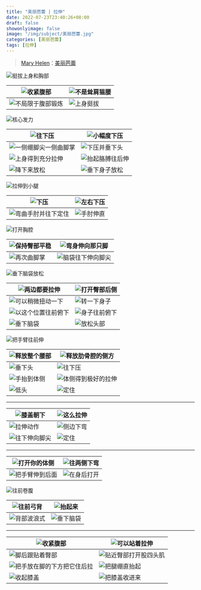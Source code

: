 ```yaml
---
title: "美丽芭蕾 | 拉伸"
date: 2022-07-23T23:40:26+08:00
draft: false
showonlyimage: false
image: "/img/subject/美丽芭蕾.jpg"
categories: [美丽芭蕾]
tags: [拉伸]
---
```

>[Mary Helen](https://space.bilibili.com/1718958133)：[美丽芭蕾](https://www.bilibili.com/video/BV1tW411P7ew)

![挺拔上身和胸部](/img/beautiful-ballet/拉伸/60.png)

![收紧腹部](/img/beautiful-ballet/拉伸/61.png) | ![不是耸肩猫腰](/img/beautiful-ballet/拉伸/62.png)
-|-
![不局限于腹部锻炼](/img/beautiful-ballet/拉伸/63.png) | ![上身挺拔](/img/beautiful-ballet/拉伸/上身挺拔.png)

![核心发力](/img/beautiful-ballet/拉伸/核心发力.png)

![往下压](/img/beautiful-ballet/拉伸/01.jpg) | ![小幅度下压](/img/beautiful-ballet/拉伸/02.jpg)
-|-
![一侧绷脚尖一侧曲脚掌](/img/beautiful-ballet/拉伸/03.jpg) | ![下压并垂下头](/img/beautiful-ballet/拉伸/04.jpg)
![上身得到充分拉伸](/img/beautiful-ballet/拉伸/05.jpg) | ![抬起胳膊往后伸](/img/beautiful-ballet/拉伸/06.jpg)
![降下来放松](/img/beautiful-ballet/拉伸/07.jpg) | ![垂下身子放松](/img/beautiful-ballet/拉伸/08.jpg)

![拉伸到小腿](/img/beautiful-ballet/拉伸/09.jpg)

![下压](/img/beautiful-ballet/拉伸/10.jpg) | ![左右下压](/img/beautiful-ballet/拉伸/11.jpg)
-|-
![弯曲手肘并往下定住](/img/beautiful-ballet/拉伸/12.jpg) | ![手肘伸直](/img/beautiful-ballet/拉伸/13.jpg)

![打开胸腔](/img/beautiful-ballet/拉伸/14.jpg)

![保持臀部平稳](/img/beautiful-ballet/拉伸/15.jpg) | ![弯身伸向那只脚](/img/beautiful-ballet/拉伸/16.jpg)
-|-
![再次曲脚掌](/img/beautiful-ballet/拉伸/17.jpg) | ![脑袋往下伸向脚尖](/img/beautiful-ballet/拉伸/18.jpg)

![垂下脑袋放松](/img/beautiful-ballet/拉伸/19.jpg)

![两边都要拉伸](/img/beautiful-ballet/拉伸/20.jpg) | ![打开臀部后侧](/img/beautiful-ballet/拉伸/21.jpg)
-|-
![可以稍微扭动一下](/img/beautiful-ballet/拉伸/22.jpg) | ![转一下身子](/img/beautiful-ballet/拉伸/23.jpg)
![以这个位置往前俯下](/img/beautiful-ballet/拉伸/24.jpg) | ![身子往前俯下](/img/beautiful-ballet/拉伸/25.jpg)
![垂下脑袋](/img/beautiful-ballet/拉伸/26.jpg) | ![放松头部](/img/beautiful-ballet/拉伸/27.jpg)

![把手臂往前伸](/img/beautiful-ballet/拉伸/28.jpg)

![释放整个腰部](/img/beautiful-ballet/拉伸/29.jpg) | ![释放肋骨腔的侧方](/img/beautiful-ballet/拉伸/30.jpg)
-|-
![垂下头](/img/beautiful-ballet/拉伸/31.jpg) | ![往下压](/img/beautiful-ballet/拉伸/32.jpg)
![手抬到体侧](/img/beautiful-ballet/拉伸/33.jpg) | ![体侧得到极好的拉伸](/img/beautiful-ballet/拉伸/34.jpg)
![低头](/img/beautiful-ballet/拉伸/35.jpg) | ![定住](/img/beautiful-ballet/拉伸/36.jpg)
---
![膝盖朝下](/img/beautiful-ballet/拉伸/37.jpg) | ![这么拉伸](/img/beautiful-ballet/拉伸/38.jpg)
-|-
![拉伸动作](/img/beautiful-ballet/拉伸/39.jpg) | ![侧边下弯](/img/beautiful-ballet/拉伸/40.jpg)
![往下伸向脚尖](/img/beautiful-ballet/拉伸/41.jpg) | ![定住](/img/beautiful-ballet/拉伸/42.jpg)
---

![打开你的体侧](/img/beautiful-ballet/拉伸/43.jpg) | ![往两侧下弯](/img/beautiful-ballet/拉伸/44.jpg)
-|-
![把手臂伸到后面](/img/beautiful-ballet/拉伸/45.jpg) | ![在身后打开](/img/beautiful-ballet/拉伸/46.jpg)

![往前卷腹](/img/beautiful-ballet/拉伸/47.jpg)

![往前弓背](/img/beautiful-ballet/拉伸/48.jpg) | ![抬起来](/img/beautiful-ballet/拉伸/49.jpg)
-|-
![背部波浪式](/img/beautiful-ballet/拉伸/50.jpg) | ![垂下脑袋](/img/beautiful-ballet/拉伸/51.jpg)
---
![收紧腹部](/img/beautiful-ballet/拉伸/52.jpg) | ![可以站着拉伸](/img/beautiful-ballet/拉伸/53.jpg)
-|-
![脚后跟贴着臀部](/img/beautiful-ballet/拉伸/54.jpg) | ![贴近臀部打开股四头肌](/img/beautiful-ballet/拉伸/55.jpg)
![把手放在脚的下方把它住后拉](/img/beautiful-ballet/拉伸/56.jpg) | ![把腿绷直抬起](/img/beautiful-ballet/拉伸/57.jpg)
![收起膝盖](/img/beautiful-ballet/拉伸/58.jpg) | ![把膝盖收进来](/img/beautiful-ballet/拉伸/59.jpg)
